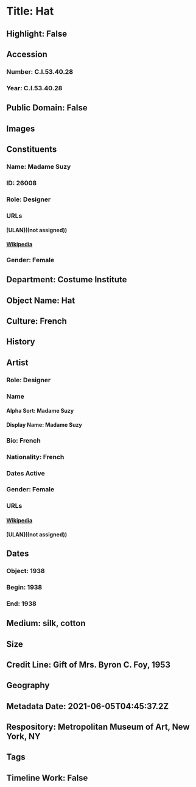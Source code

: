 # Title: Hat
## Highlight: False
## Accession
### Number: C.I.53.40.28
### Year: C.I.53.40.28
## Public Domain: False
## Images
## Constituents
### Name: Madame Suzy
### ID: 26008
### Role: Designer
### URLs
#### [ULAN]((not assigned))
#### [Wikipedia](https://www.wikidata.org/wiki/Q16867709)
### Gender: Female
## Department: Costume Institute
## Object Name: Hat
## Culture: French
## History
## Artist
### Role: Designer
### Name
#### Alpha Sort: Madame Suzy
#### Display Name: Madame Suzy
### Bio: French
### Nationality: French
### Dates Active
### Gender: Female
### URLs
#### [Wikipedia](https://www.wikidata.org/wiki/Q16867709)
#### [ULAN]((not assigned))
## Dates
### Object: 1938
### Begin: 1938
### End: 1938
## Medium: silk, cotton
## Size
## Credit Line: Gift of Mrs. Byron C. Foy, 1953
## Geography
## Metadata Date: 2021-06-05T04:45:37.2Z
## Respository: Metropolitan Museum of Art, New York, NY
## Tags
## Timeline Work: False
